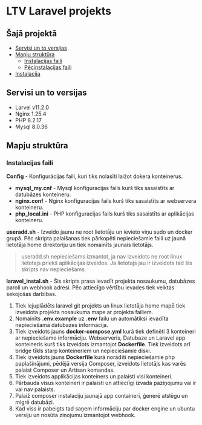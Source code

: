 # LTV Laravel projekts

## Šajā projektā

- [Servisi un to versijas](#heading-1)
- [Mapju struktūra](#heading-2)
  - [Instalacijas faili](#subheading-21)
  - [Pēcinstalacijas faili](#subheading-22)
- [Instalacija](#heading-3)

## Servisi un to versijas

* Larvel v11.2.0
* Nginx 1.25.4
* PHP 8.2.17
* Mysql 8.0.36

## Mapju struktūra

### Instalacijas faili ###
**Config** - Konfigurācijas faili, kuri tiks nolasīti laižot dokera konteinerus.
    
   * **mysql_my.cnf** - Mysql konfiguracijas fails kurš tiks sasaistīts ar datubāzes konteineru.
   * **nginx.conf** - Nginx konfiguracijas fails kurš tiks sasaistīts ar webservera konteineru.
   * **php_local.ini** - PHP konfiguracijas fails kurš tiks sasaistīts ar aplikācijas konteineru.

**useradd.sh** - Izveido jaunu ne root lietotāju un ievieto viņu sudo un docker grupā. Pēc skripta palaišanas tiek pārkopēti nepieciešamie faili uz jaunā lietotāja home direktoriju un tiek nomainīts jaunais lietotājs.

> useradd.sh nepieciešams izmantot, ja nav izveidots ne root linux lietotajs priekš aplikācijas izveides. Ja lietotajs jau ir izveidots tad šis skripts nav nepieciešams.

**laravel_instal.sh** - Šis skripts prasa ievadīt projekta nosaukumu, datubāzes paroli un webhook adresi. Pēc attiecīgo vērtību ievades tiek veiktas sekojošas darbības.

1. Tiek lejuplādēts laravel git projekts un linux lietotāja home mapē tiek izveidota projekta nosaukuma mape ar projekta failiem.
2. Nomainīts **.env.example** uz **.env** failu un automātiksi ievadīta nepieciešamā datubazes informācija.
3. Tiek izveidots jauns **docker-compose.yml** kurā tiek definēti 3 konteineri ar nepieciešamo informāciju. Webserveris, Datubaze un Laravel app konteineris kurš tiks izveidots izmantojot **Dockerfile**. Tiek izveidots arī bridge tīkls starp konteineriem un nepieciešamie diski.
4. Tiek izveidots jauns **Dockerfile** kurā norādīti nepieciešamie php paplašinājumi, pēdējā versija Composer, izveidots lietotājs kas varēs palaist Composer un Artisan komandas.
5. Tiek izveidots applikācijas konteiners un palaisti visi konteineri.
6. Pārbauda visus konteineri ir palaisti un attieciīgi izvada paziņojumu vai ir vai nav palaists.
7. Palaiž composer instalaciju jaunajā app containerī, ģenerē atslēgu un migrē datubāzi.
8. Kad viss ir pabeigts tad saņem informāciju par docker engine un ubuntu versiju un nosūta ziņojumu izmantojot webhook.
